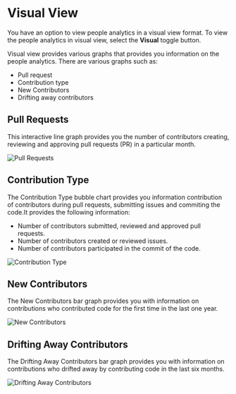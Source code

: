 # Visual View

You have an option to view people analytics in a visual view format. To view the people analytics in visual view, select the **Visual** toggle button.

Visual view provides various graphs that provides you information on the people analytics. There are various graphs such as:

* Pull request
* Contribution type
* New Contributors
* Drifting away contributors

## Pull Requests <a href="#pull-requests" id="pull-requests"></a>

This interactive line graph provides you the number of contributors creating, reviewing and approving pull requests (PR) in a particular month.

![Pull Requests](https://2145393087-files.gitbook.io/\~/files/v0/b/gitbook-x-prod.appspot.com/o/spaces%2FrDkZkPOabTb0H6zznsmR%2Fuploads%2FMmmaGeBGvflhKFovIWyn%2FPR.png?alt=media\&token=b8773301-1ecb-4dbb-973e-4e689e492f93)

## Contribution Type <a href="#contribution-type" id="contribution-type"></a>

The Contribution Type bubble chart provides you information contribution of contributors during pull requests, submitting issues and commiting the code.It provides the following information:

* Number of contributors submitted, reviewed and approved pull requests.
* Number of contributors created or reviewed issues.
* Number of contributors participated in the commit of the code.

![Contribution Type](https://2145393087-files.gitbook.io/\~/files/v0/b/gitbook-x-prod.appspot.com/o/spaces%2FrDkZkPOabTb0H6zznsmR%2Fuploads%2Fe8PhiDvCkVGKKLOu7NEP%2FContributin%20Type.png?alt=media\&token=51103c89-48cf-45ac-a8c5-f5f8b16f931d)

## New Contributors <a href="#new-contributors" id="new-contributors"></a>

The New Contributors bar graph provides you with information on contributions who contributed code for the first time in the last one year.

![New Contributors](https://2145393087-files.gitbook.io/\~/files/v0/b/gitbook-x-prod.appspot.com/o/spaces%2FrDkZkPOabTb0H6zznsmR%2Fuploads%2FJpybP1C88AobkiwYMIVo%2FNew%20Cont.png?alt=media\&token=a14c1fd4-7f34-411b-8a2c-122bd0684a64)

## Drifting Away Contributors <a href="#drifting-away-contributors" id="drifting-away-contributors"></a>

The Drifting Away Contributors bar graph provides you with information on contributions who drifted away by contributing code in the last six months.

![Drifting Away Contributors​](https://2145393087-files.gitbook.io/\~/files/v0/b/gitbook-x-prod.appspot.com/o/spaces%2FrDkZkPOabTb0H6zznsmR%2Fuploads%2FOm7XT6MK4SQmRyXDRNjI%2FDrift%20Away.png?alt=media\&token=5f5dcfaa-b699-4ffd-b264-ae78d165816f)
